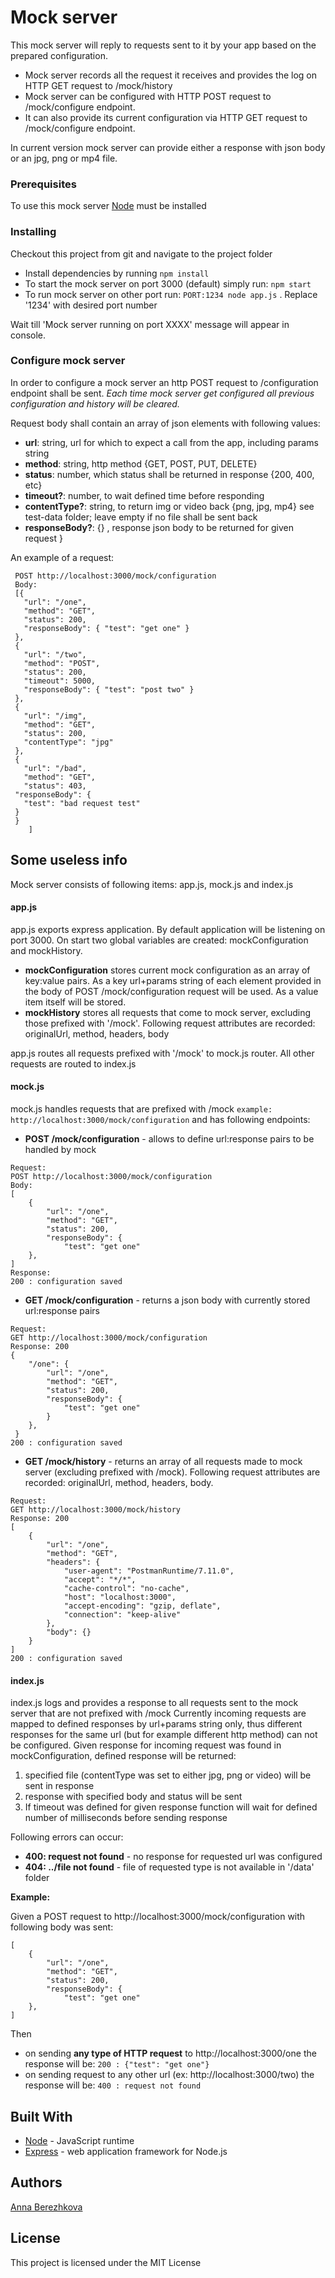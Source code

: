 # Mock server 

This mock server will reply to requests sent to it by your app based on the prepared configuration.

* Mock server records all the request it receives and provides the log on HTTP GET request to /mock/history
* Mock server can be configured with HTTP POST request to /mock/configure endpoint.
* It can also provide its current configuration via HTTP GET request to /mock/configure endpoint.

In current version mock server can provide either a response with json body
or an jpg, png or mp4 file.

### Prerequisites
To use this mock server [Node](https://nodejs.org/en/) must be installed

### Installing
Checkout this project from git and navigate to the project folder
* Install dependencies by running ``` npm install ```
* To start the mock server on port 3000 (default) simply run: ``` npm start ```
* To run mock server on other port run: ``` PORT:1234 node app.js ``` . Replace '1234' with desired port number

Wait till 'Mock server running on port XXXX' message will appear in console.

### Configure mock server

In order to configure a mock server an http POST request to /configuration endpoint shall be sent.
_Each time mock server get configured all previous configuration and history will be cleared._

Request body shall contain an array of json elements with following values:
* **url**: string, url for which to expect a call from the app, including params string
* **method**: string, http method {GET, POST, PUT, DELETE}
* **status**: number, which status shall be returned in response {200, 400, etc}
* **timeout?**: number, to wait defined time before responding
* **contentType?**: string, to return img or video back {png, jpg, mp4} see test-data folder; leave empty if no file shall be sent back
* **responseBody?**: {} , response json body to be returned for given request }

An example of a request:
```
 POST http://localhost:3000/mock/configuration
 Body: 
 [{
   "url": "/one",
   "method": "GET",
   "status": 200,
   "responseBody": { "test": "get one" }
 },
 {
   "url": "/two",
   "method": "POST",
   "status": 200,
   "timeout": 5000,
   "responseBody": { "test": "post two" }
 },
 {
   "url": "/img",
   "method": "GET",
   "status": 200,
   "contentType": "jpg"
 },
 {
   "url": "/bad",
   "method": "GET",
   "status": 403,
 "responseBody": {
   "test": "bad request test"
 }
 }
 	]
```

## Some useless info

Mock server consists of following items: app.js, mock.js and index.js

#### app.js
app.js exports express application. By default application will be listening on port 3000.
On start two global variables are created: mockConfiguration and mockHistory.
* **mockConfiguration** stores current mock configuration as an array of key:value pairs. 
As a key url+params string of each element provided in the body of POST /mock/configuration request will be used.
As a value item itself will be stored.
* **mockHistory** stores all requests that come to mock server, excluding those prefixed with '/mock'.
Following request attributes are recorded: originalUrl, method, headers, body

app.js routes all requests prefixed with '/mock' to mock.js router.
All other requests are routed to index.js

#### mock.js
mock.js handles requests that are prefixed with /mock ``` example: http://localhost:3000/mock/configuration ``` and 
has following endpoints:
* **POST /mock/configuration** - allows to define url:response pairs to be handled by mock
````
Request: 
POST http://localhost:3000/mock/configuration
Body: 
[
    {
        "url": "/one",
        "method": "GET",
        "status": 200,
        "responseBody": {
            "test": "get one"
    },
] 
Response:
200 : configuration saved
````
* **GET /mock/configuration** - returns a json body with currently stored url:response pairs
````
Request: 
GET http://localhost:3000/mock/configuration
Response: 200
{
    "/one": {
        "url": "/one",
        "method": "GET",
        "status": 200,
        "responseBody": {
            "test": "get one"
        }
    },
 }
200 : configuration saved
````

* **GET /mock/history** - returns an array of all requests made to mock server (excluding prefixed with /mock).
Following request attributes are recorded: originalUrl, method, headers, body.
````
Request: 
GET http://localhost:3000/mock/history
Response: 200
[
    {
        "url": "/one",
        "method": "GET",
        "headers": {
            "user-agent": "PostmanRuntime/7.11.0",
            "accept": "*/*",
            "cache-control": "no-cache",
            "host": "localhost:3000",
            "accept-encoding": "gzip, deflate",
            "connection": "keep-alive"
        },
        "body": {}
    }
]
200 : configuration saved
````

#### index.js
index.js logs and provides a response to all requests sent to the mock server that are not prefixed with /mock
Currently incoming requests are mapped to defined responses by url+params string only,
 thus different responses for the same url (but for example different http method) can not be configured.
Given response for incoming request was found in mockConfiguration, defined response will be returned:
1. specified file (contentType was set to either jpg, png or video) will be sent in response
2. response with specified body and status will be sent
3. If timeout was defined for given response function will wait for defined number of milliseconds before sending response

Following errors can occur:
* **400: request not found** - no response for requested url was configured 
* **404: ../file not found** - file of requested type is not available in '/data' folder

**Example:**

Given a POST request to http://localhost:3000/mock/configuration with following body was sent:
````
[
    {
        "url": "/one",
        "method": "GET",
        "status": 200,
        "responseBody": {
            "test": "get one"
    },
] 
````

Then 
* on sending **any type of HTTP request** to http://localhost:3000/one the response will be: 
```` 200 : {"test": "get one"} ````
* on sending request to any other url (ex: http://localhost:3000/two) the response will be: 
```` 400 : request not found ````

## Built With

* [Node](https://nodejs.org/en/)  - JavaScript runtime
* [Express](https://expressjs.com/) - web application framework for Node.js

## Authors

[Anna Berezhkova](https://www.linkedin.com/in/annaberezhkova/)

## License

This project is licensed under the MIT License
